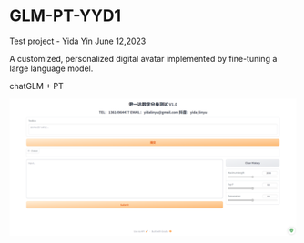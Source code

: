 # GLM-PT-YYD1

Test project - Yida Yin June 12,2023

A customized, personalized digital avatar implemented by fine-tuning a large language model.

chatGLM + PT

![](./resource/p1.png)
